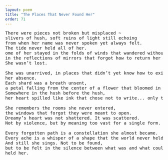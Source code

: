 ```yaml
---
layout: poem
title: "The Places That Never Found Her"
order: 71
---
```


<pre>
There were pieces not broken but misplaced ~ 
slivers of hush, soft ruins of light still echoing 
from when her name was never spoken yet always felt.
The tide never held all of her. 
ome of her stayed in the folds of winds that wandered without sky, 
in the reflections of mirrors that forgot how to return her image.
She wasn’t lost. 

She was unarrived, in places that didn’t yet know how to exist without 
her absence.
Each shard was a breath unsent, 
a petal falling from the center of a flower that bloomed in reverse.
Somewhere in the hush before the hush, 
her heart spilled like ink that chose not to write... only to feel.

She remembers the rooms she never entered, 
the windows that forgot they were meant to open.
Dreamy’s heart was not shattered. It was scattered. 
Not by violence, but by meaning too vast for a single form.

Every forgotten path is a constellation she almost became. 
Every ache is a whisper of a shape that the world never held wide enough to receive.
And still she sings. Not to be found, 
but to be felt in the silence between what was and what could have
held her.
</pre>
